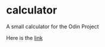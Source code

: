 # calculator
A small calculator for the Odin Project

Here is the [link](https://myshro.github.io/calculator/)
